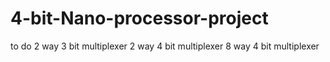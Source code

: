 # 4-bit-Nano-processor-project

to do
2 way 3 bit multiplexer
2 way 4 bit multiplexer
8 way 4 bit multiplexer
